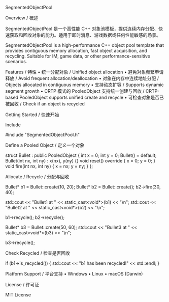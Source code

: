SegmentedObjectPool

Overview / 概述

SegmentedObjectPool 是一个高性能 C++ 对象池模板，提供连续内存分配、快速获取和回收对象的能力。适用于即时消息、游戏数据或任何性能敏感的场景。

SegmentedObjectPool is a high-performance C++ object pool template that provides contiguous memory allocation, fast object acquisition, and recycling. Suitable for IM, game data, or other performance-sensitive scenarios.

Features / 特性
	•	统一分配对象 / Unified object allocation
	•	避免对象频繁申请释放 / Avoid frequent allocation/deallocation
	•	对象在内存中连续地址分配 / Objects allocated in contiguous memory
	•	支持动态扩容 / Supports dynamic segment growth
	•	CRTP 模式的 PooledObject 支持统一创建与回收 / CRTP-based PooledObject supports unified create and recycle
	•	可检查对象是否已被回收 / Check if an object is recycled

Getting Started / 快速开始

Include

#include "SegmentedObjectPool.h"

Define a Pooled Object / 定义一个对象

struct Bullet : public PooledObject<Bullet> {
    int x = 0;
    int y = 0;
    Bullet() = default;
    Bullet(int nx, int ny) : x(nx), y(ny) {}
    void reset() override { x = 0; y = 0; }
    void fire(int nx, int ny) { x = nx; y = ny; }
};

Allocate / Recycle / 分配与回收

Bullet* b1 = Bullet::create(10, 20);
Bullet* b2 = Bullet::create();
b2->fire(30, 40);

std::cout << "Bullet1 at " << static_cast<void*>(b1) << "\n";
std::cout << "Bullet2 at " << static_cast<void*>(b2) << "\n";

b1->recycle();
b2->recycle();

Bullet* b3 = Bullet::create(50, 60);
std::cout << "Bullet3 at " << static_cast<void*>(b3) << "\n";

b3->recycle();

Check Recycled / 检查是否回收

if (b1->is_recycled()) {
    std::cout << "b1 has been recycled!" << std::endl;
}

Platform Support / 平台支持
	•	Windows
	•	Linux
	•	macOS (Darwin)

License / 许可证

MIT License
